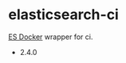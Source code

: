 # elasticsearch-ci

[ES Docker](https://github.com/evalphobia/dockerfiles/tree/master/elasticsearch) wrapper for ci.  


- 2.4.0   
